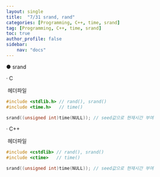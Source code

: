 ```yaml
---
layout: single
title:  "7/31 srand, rand"
categories: [Programming, C++, time, srand]
tag: [Programming, C++, time, srand]
toc: true
author_profile: false
sidebar:
    nav: "docs"
---
```


● srand

   ﻿· C

​	헤더파일

```c
#include <stdlib.h> // rand(), srand()
#include <time.h>	// time()
```

```c
srand((unsigned int)time(NULL)); // seed값으로 현재시간 부여
```



   ﻿· C++

​	헤더파일

```c++
#include <cstdlib> // rand(), srand()
#include <ctime>   // time()
```

```c++
srand((unsigned int)time(NULL)); // seed값으로 현재시간 부여
```

